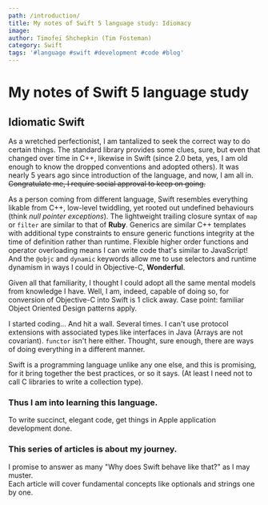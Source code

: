 ```yaml
---
path: /introduction/
title: My notes of Swift 5 language study: Idiomacy
image:
author: Timofei Shchepkin (Tim Fosteman)
category: Swift
tags: '#language #swift #development #code #blog'
---
```


# My notes of Swift 5 language study
## Idiomatic Swift
As a wretched perfectionist, I am tantalized to seek the correct way to do certain things. The standard library provides some clues, sure, but even that changed over time in C++, likewise in Swift (since 2.0 beta, yes, I am old enough to know the dropped conventions and adopted others). It was nearly 5 years ago since introduction of the language, and now, I am all in. 
~~Congratulate me, I require social approval to keep on going.~~

As a person coming from different language, 
Swift resembles everything likable from C++, low-level twiddling, 
yet rooted out undefined behaviours (think *null pointer exceptions*). 
The lightweight trailing closure syntax of `map` or `filter` are similar to that of **Ruby**.
Generics are similar C++ templates with additional type constraints to ensure generic functions integrity at the time of definition rather than runtime.
Flexible higher order functions and operator overloading means I can write code that's similar to JavaScript!
And the `@objc` and `dynamic` keywords allow me to use selectors and runtime dynamism in ways I could in Objective-C, **Wonderful**.

Given all that familiarity, I thought I could adopt all the same mental models from knowledge I have. Well, I am, indeed, capable of doing so, for conversion of Objective-C into Swift is 1 click away. Case point: familiar Object Oriented Design patterns apply.

I started coding... And hit a wall. Several times. I can't use protocol extensions with associated types like interfaces in Java (Arrays are not covariant). `functor` isn't here either. Thought, sure enough, there are ways of doing everything in a different manner.

Swift is a programming language unlike any one else, and this is promising, for it bring together the best practices, or so it says. (At least I need not to call C libraries to write a collection type).

### Thus I am into learning this language.
To write succinct, elegant code, get things in Apple application development done.

### This series of articles is about my journey. 

I promise to answer as many "Why does Swift behave like that?" as I may muster.  
Each article will cover fundamental concepts like optionals and strings one by one.